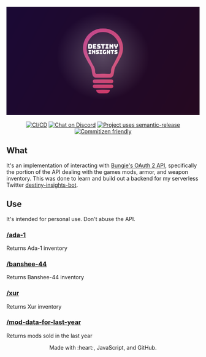 ![logo](./media/destiny-insights.png)

<p align="center">
  <a href="https://github.com/cujarrett/destiny-insights-backend/actions"><img alt="CI/CD" src="https://github.com/cujarrett/destiny-insights-backend/actions/workflows/release.yml/badge.svg"></a>
  <a href="https://discord.gg/jAA5U52"><img alt="Chat on Discord" src="https://img.shields.io/discord/460598989939802115?label=Discord"></a>
  <a href="https://github.com/semantic-release/semantic-release"><img alt="Project uses semantic-release" src="https://img.shields.io/badge/%20%20%F0%9F%93%A6%F0%9F%9A%80-semantic--release-e10079.svg"></a>
  <a href="http://commitizen.github.io/cz-cli/"><img alt="Commitizen friendly" src="https://img.shields.io/badge/commitizen-friendly-brightgreen.svg?"></a>
</p>

## What

It's an implementation of interacting with
[Bungie's OAuth 2 API](https://github.com/Bungie-net/api), specifically the
portion of the API dealing with the games mods, armor, and weapon inventory. This
was done to learn and build out a backend for my serverless Twitter
[destiny-insights-bot](https://github.com/cujarrett/destiny-insights-bot).

## Use

It's intended for personal use. Don't abuse the API.

### [/ada-1](https://api.destinyinsights.com/ada-1)

Returns Ada-1 inventory

### [/banshee-44](https://api.destinyinsights.com/banshee-44)

Returns Banshee-44 inventory

### [/xur](https://api.destinyinsights.com/xur)

Returns Xur inventory

### [/mod-data-for-last-year](https://api.destinyinsights.com/mod-data-for-last-year)

Returns mods sold in the last year

<p align="center">
  Made with :heart:, JavaScript, and GitHub.
</p>
